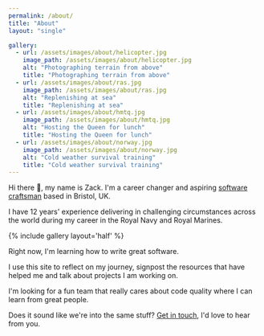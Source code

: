 ```yaml
---
permalink: /about/
title: "About"
layout: "single"

gallery:
  - url: /assets/images/about/helicopter.jpg
    image_path: /assets/images/about/helicopter.jpg
    alt: "Photographing terrain from above"
    title: "Photographing terrain from above"
  - url: /assets/images/about/ras.jpg
    image_path: /assets/images/about/ras.jpg
    alt: "Replenishing at sea"
    title: "Replenishing at sea"
  - url: /assets/images/about/hmtq.jpg
    image_path: /assets/images/about/hmtq.jpg
    alt: "Hosting the Queen for lunch"
    title: "Hosting the Queen for lunch"
  - url: /assets/images/about/norway.jpg
    image_path: /assets/images/about/norway.jpg
    alt: "Cold weather survival training"
    title: "Cold weather survival training"
---
```


Hi there 👋, my name is Zack. I'm a career changer and aspiring [software craftsman](https://www.amazon.co.uk/Pragmatic-Programmer-journey-mastery-Anniversary/dp/0135957052/ref=sr_1_1?dchild=1&keywords=pragmatic+programmer&qid=1591551601&s=books&sr=1-1) based in Bristol, UK.

I have 12 years' experience delivering in challenging circumstances across the world during my career in the Royal Navy and Royal Marines.

{% include gallery layout='half' %}

Right now, I'm learning how to write great software.

I use this site to reflect on my journey, signpost the resources that have helped me and talk about projects I am working on.

I'm looking for a fun team that really cares about code quality where I can learn from great people.

Does it sound like we're into the same stuff? [Get in touch](https://www.linkedin.com/in/zack-adlington), I'd love to hear from you.
